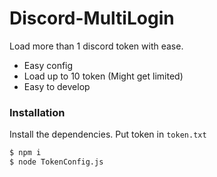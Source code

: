 # Discord-MultiLogin


Load more than 1 discord token with ease.

  - Easy config
  - Load up to 10 token (Might get limited)
  - Easy to develop

### Installation


Install the dependencies.
Put token in ``token.txt``

```sh
$ npm i
$ node TokenConfig.js
```


